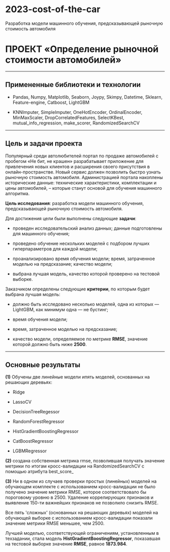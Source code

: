 # 2023-cost-of-the-car
Разработка модели машинного обучения, предсказывающей рыночную стоимость автомобиля

# **ПРОЕКТ «Определение рыночной стоимости автомобилей»**

---

## **Примененные библиотеки и технологии**

* Pandas, Numpy, Matplotlib, Seaborn, Joypy, Skimpy, Datetime, Sklearn, Feature-engine, Catboost, LightGBM

* KNNImputer, SimpleImputer, OneHotEncoder, OrdinalEncoder, MinMaxScaler, DropCorrelatedFeatures, SelectKBest, mutual_info_regression, make_scorer, RandomizedSearchCV

---

## **Цель и задачи проекта**

Популярный среди автолюбителей портал по продаже автомобилей с пробегом «Не бит, не крашен» разрабатывает приложение для привлечения новых клиентов и расширения своего присутствия в онлайн-пространстве. Новый сервис должен позволить быстро узнать рыночную стоимость автомобиля. Администрацией портала накоплены исторические данные: технические характеристики, комплектации и цены автомобилей, – которые станут основой для обучения машинного алгоритма.

**Цель исследования**: разработка модели машинного обучения, предсказывающей рыночную стоимость автомобиля.

Для достижения цели были выполнены следующие **задачи**:

 * проведен исследовательский анализ данных; данные подготовлены для машинного обучения;

 * проведено обучение нескольких моделей с подбором лучших гиперпараметров для каждой модели;

 * проанализировано время обучения модели; время, затраченное моделью на предсказание; качество модели;

 * выбрана лучшая модель, качество которой проверено на тестовой выборке.

Заказчиком определены следующие **критерии**, по которым будет выбрана лучшая модель: 

 - должно быть исследовано несколько моделей, одна из которых — LightGBM, как минимум одна — не бустинг;

 - время обучения модели;

 - время, затраченное моделью на предсказание;

 - качество модели, определяемое по метрике **RMSE**, значение которой должно быть ниже **2500**.

---

## **Основные результаты**

**(1)** Обучены две линейные модели  ипять моделей, основанных на решающих деревьях:

 * Ridge

 * LassoCV

 * DecisionTreeRegessor

 * RandomForestRegressor

 * HistGradientBoostingRegressor

 * CatBoostRegressor

 * LGBMRegressor

**(2)** создана собственная метрика rmse, позволившая получать значение метрики по итогам кросс-валидации на RandomizedSearchCV с помощью атрибута best_score_

**(3)** Ни в одном из случаев проверки простых (линейных) моделей на обучающем комплекте с использованием кросс-валидации не было получено значение метрики RMSE, которое соответствовало бы пороговому уровню в 2500. Удаление коррелирующих признаков и выявление 150-ти важнейших признаков не позволило снизить RMSE.

Все пять 'сложных' (основанных на решающих деревьях) моделей на обучающей выборке с использованием кросс-валидации показали значение метрики RMSE меньшее, чем 2500.

Лучшей моделью, соответствующей ограничениям, установленным в техзадании, стала модель **HistGradientBoostingRegressor**, показавшая на тестовой выборке значение **RMSE**, равное **1873.984**.
